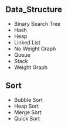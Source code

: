## Data_Structure

* Binary Search Tree
* Hash
* Heap
* Linked List
* No Weight Graph
* Queue
* Stack
* Weight Graph

## Sort
* Bubble Sort
* Heap Sort
* Merge Sort
* Quick Sort
